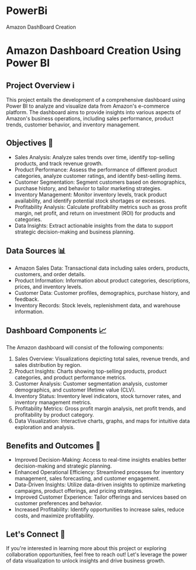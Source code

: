 # PowerBi
Amazon DashBoard Creation

# Amazon Dashboard Creation Using Power BI

## Project Overview ℹ️

This project entails the development of a comprehensive dashboard using Power BI to analyze and visualize data from Amazon's e-commerce platform. The dashboard aims to provide insights into various aspects of Amazon's business operations, including sales performance, product trends, customer behavior, and inventory management.

## Objectives 🎯

- Sales Analysis: Analyze sales trends over time, identify top-selling products, and track revenue growth.
- Product Performance: Assess the performance of different product categories, analyze customer ratings, and identify best-selling items.
- Customer Segmentation: Segment customers based on demographics, purchase history, and behavior to tailor marketing strategies.
- Inventory Management: Monitor inventory levels, track product availability, and identify potential stock shortages or excesses.
- Profitability Analysis: Calculate profitability metrics such as gross profit margin, net profit, and return on investment (ROI) for products and categories.
- Data Insights: Extract actionable insights from the data to support strategic decision-making and business planning.

## Data Sources 📊

- Amazon Sales Data: Transactional data including sales orders, products, customers, and order details.
- Product Information: Information about product categories, descriptions, prices, and inventory levels.
- Customer Data: Customer profiles, demographics, purchase history, and feedback.
- Inventory Records: Stock levels, replenishment data, and warehouse information.

## Dashboard Components 📈

The Amazon dashboard will consist of the following components:

1. Sales Overview: Visualizations depicting total sales, revenue trends, and sales distribution by region.
2. Product Insights: Charts showing top-selling products, product categories, and product performance metrics.
3. Customer Analysis: Customer segmentation analysis, customer demographics, and customer lifetime value (CLV).
4. Inventory Status: Inventory level indicators, stock turnover rates, and inventory management metrics.
5. Profitability Metrics: Gross profit margin analysis, net profit trends, and profitability by product category.
6. Data Visualization: Interactive charts, graphs, and maps for intuitive data exploration and analysis.

## Benefits and Outcomes 🌟

- Improved Decision-Making: Access to real-time insights enables better decision-making and strategic planning.
- Enhanced Operational Efficiency: Streamlined processes for inventory management, sales forecasting, and customer engagement.
- Data-Driven Insights: Utilize data-driven insights to optimize marketing campaigns, product offerings, and pricing strategies.
- Improved Customer Experience: Tailor offerings and services based on customer preferences and behavior.
- Increased Profitability: Identify opportunities to increase sales, reduce costs, and maximize profitability.

## Let's Connect 🤝

If you're interested in learning more about this project or exploring collaboration opportunities, feel free to reach out! Let's leverage the power of data visualization to unlock insights and drive business growth.

